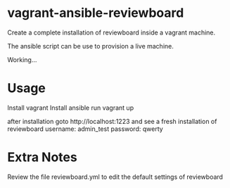 vagrant-ansible-reviewboard
===========================

Create a complete installation of reviewboard inside a vagrant machine. 

The ansible script can be use to provision a live machine.

Working... 

Usage
=====

Install vagrant
Install ansible 
run vagrant up 

after installation goto http://localhost:1223 and see a fresh installation of reviewboard
username: admin_test
password: qwerty

Extra Notes
===========

Review the file reviewboard.yml to edit the default settings of reviewboard
